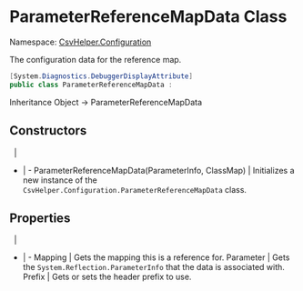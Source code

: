 # ParameterReferenceMapData Class

Namespace: [CsvHelper.Configuration](/api/CsvHelper.Configuration)

The configuration data for the reference map.

```cs
[System.Diagnostics.DebuggerDisplayAttribute]
public class ParameterReferenceMapData : 
```

Inheritance Object -> ParameterReferenceMapData

## Constructors
&nbsp; | &nbsp;
- | -
ParameterReferenceMapData(ParameterInfo, ClassMap) | Initializes a new instance of the ``CsvHelper.Configuration.ParameterReferenceMapData`` class.

## Properties
&nbsp; | &nbsp;
- | -
Mapping | Gets the mapping this is a reference for.
Parameter | Gets the ``System.Reflection.ParameterInfo`` that the data is associated with.
Prefix | Gets or sets the header prefix to use.
